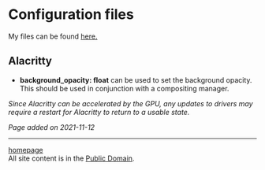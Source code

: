 # Configuration files
My files can be found [here.]()

## Alacritty
- **background_opacity: float** can be used to set the background opacity. This
should be used in conjunction with a compositing manager.

*Since Alacritty can be accelerated by the GPU, any updates to drivers may
require a restart for Alacritty to return to a usable state.*

*Page added on 2021-11-12*

---

[homepage](../index.html)\
All site content is in the [Public Domain](http://unlicense.org/).

